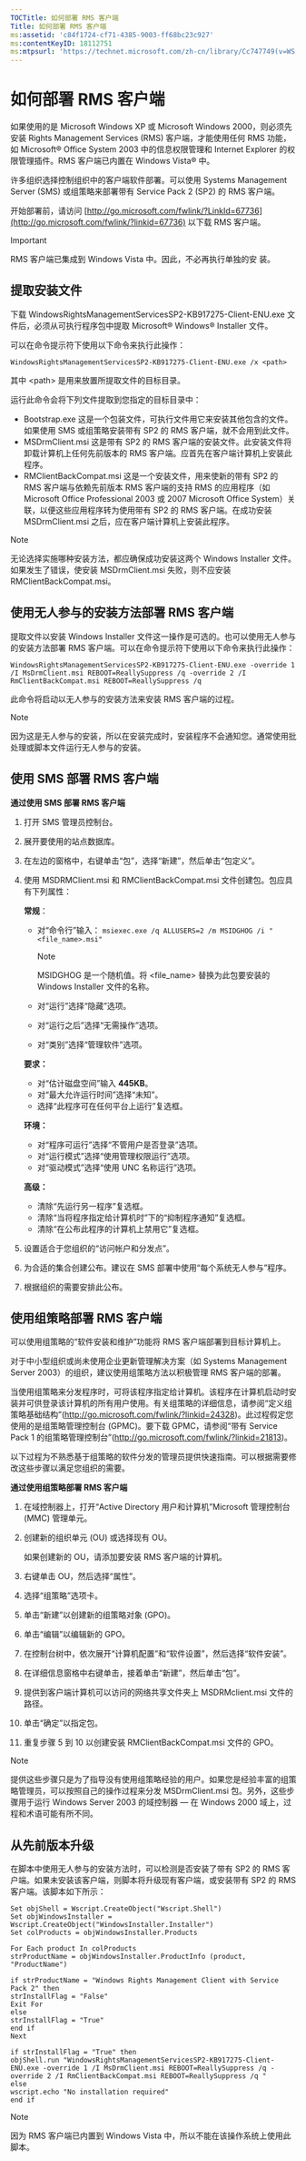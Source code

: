 ```yaml
---
TOCTitle: 如何部署 RMS 客户端
Title: 如何部署 RMS 客户端
ms:assetid: 'c84f1724-cf71-4385-9003-ff68bc23c927'
ms:contentKeyID: 18112751
ms:mtpsurl: 'https://technet.microsoft.com/zh-cn/library/Cc747749(v=WS.10)'
---
```


如何部署 RMS 客户端
===================

如果使用的是 Microsoft Windows XP 或 Microsoft Windows 2000，则必须先安装 Rights Management Services (RMS) 客户端，才能使用任何 RMS 功能，如 Microsoft® Office System 2003 中的信息权限管理和 Internet Explorer 的权限管理插件。RMS 客户端已内置在 Windows Vista® 中。

许多组织选择控制组织中的客户端软件部署。可以使用 Systems Management Server (SMS) 或组策略来部署带有 Service Pack 2 (SP2) 的 RMS 客户端。

开始部署前，请访问 [http://go.microsoft.com/fwlink/?LinkId=67736](http://go.microsoft.com/fwlink/?linkid=67736) 以下载 RMS 客户端。

> [!IMPORTANT]   
> RMS 客户端已集成到 Windows Vista 中。因此，不必再执行单独的安   装。          

提取安装文件
------------

下载 WindowsRightsManagementServicesSP2-KB917275-Client-ENU.exe 文件后，必须从可执行程序包中提取 Microsoft® Windows® Installer 文件。

可以在命令提示符下使用以下命令来执行此操作：

`WindowsRightsManagementServicesSP2-KB917275-Client-ENU.exe /x <path>`

其中 &lt;path&gt; 是用来放置所提取文件的目标目录。

运行此命令会将下列文件提取到您指定的目标目录中：

-   Bootstrap.exe
    这是一个包装文件，可执行文件用它来安装其他包含的文件。如果使用 SMS 或组策略安装带有 SP2 的 RMS 客户端，就不会用到此文件。
-   MSDrmClient.msi
    这是带有 SP2 的 RMS 客户端的安装文件。此安装文件将卸载计算机上任何先前版本的 RMS 客户端。应首先在客户端计算机上安装此程序。
-   RMClientBackCompat.msi
    这是一个安装文件，用来使新的带有 SP2 的 RMS 客户端与依赖先前版本 RMS 客户端的支持 RMS 的应用程序（如 Microsoft Office Professional 2003 或 2007 Microsoft Office System）关联，以便这些应用程序转为使用带有 SP2 的 RMS 客户端。在成功安装 MSDrmClient.msi 之后，应在客户端计算机上安装此程序。

> [!NOTE]   
>  无论选择实施哪种安装方法，都应确保成功安装这两个 Windows Installer 文件。如果发生了错误，使安装 MSDrmClient.msi 失败，则不应安装 RMClientBackCompat.msi。

使用无人参与的安装方法部署 RMS 客户端
-------------------------------------

提取文件以安装 Windows Installer 文件这一操作是可选的。也可以使用无人参与的安装方法部署 RMS 客户端。可以在命令提示符下使用以下命令来执行此操作：

`WindowsRightsManagementServicesSP2-KB917275-Client-ENU.exe -override 1 /I MsDrmClient.msi REBOOT=ReallySuppress /q -override 2 /I RmClientBackCompat.msi REBOOT=ReallySuppress /q`

此命令将启动以无人参与的安装方法来安装 RMS 客户端的过程。

> [!NOTE]   
>  因为这是无人参与的安装，所以在安装完成时，安装程序不会通知您。通常使用批处理或脚本文件运行无人参与的安装。 

使用 SMS 部署 RMS 客户端
------------------------

**通过使用 SMS 部署 RMS 客户端**
1.  打开 SMS 管理员控制台。

2.  展开要使用的站点数据库。

3.  在左边的窗格中，右键单击“包”，选择“新建”，然后单击“包定义”。

4.  使用 MSDRMClient.msi 和 RMClientBackCompat.msi 文件创建包。包应具有下列属性：

    **常规**：

    -   对“命令行”输入：
        `msiexec.exe /q ALLUSERS=2 /m MSIDGHOG /i "<file_name>.msi"`
        > [!NOTE]    
        > MSIDGHOG 是一个随机值。将 &lt;file\_name&gt; 替换为此包要安装的 Windows Installer 文件的名称。

    -   对“运行”选择“隐藏”选项。
    -   对“运行之后”选择“无需操作”选项。
    -   对“类别”选择“管理软件”选项。

    **要求：**

    -   对“估计磁盘空间”输入 **445KB**。
    -   对“最大允许运行时间”选择“未知”。
    -   选择“此程序可在任何平台上运行”复选框。

    **环境：**

    -   对“程序可运行”选择“不管用户是否登录”选项。
    -   对“运行模式”选择“使用管理权限运行”选项。
    -   对“驱动模式”选择“使用 UNC 名称运行”选项。

    **高级：**

    -   清除“先运行另一程序”复选框。
    -   清除“当将程序指定给计算机时”下的“抑制程序通知”复选框。
    -   清除“在公布此程序的计算机上禁用它”复选框。

5.  设置适合于您组织的“访问帐户和分发点”。

6.  为合适的集合创建公布。建议在 SMS 部署中使用“每个系统无人参与”程序。

7.  根据组织的需要安排此公布。

使用组策略部署 RMS 客户端
-------------------------

可以使用组策略的“软件安装和维护”功能将 RMS 客户端部署到目标计算机上。

对于中小型组织或尚未使用企业更新管理解决方案（如 Systems Management Server 2003）的组织，建议使用组策略方法以积极管理 RMS 客户端的部署。

当使用组策略来分发程序时，可将该程序指定给计算机。该程序在计算机启动时安装并可供登录该计算机的所有用户使用。有关组策略的详细信息，请参阅“定义组策略基础结构”(<http://go.microsoft.com/fwlink/?linkid=24328>)。此过程假定您使用的是组策略管理控制台 (GPMC)。要下载 GPMC，请参阅“带有 Service Pack 1 的组策略管理控制台”(<http://go.microsoft.com/fwlink/?linkid=21813>)。

以下过程为不熟悉基于组策略的软件分发的管理员提供快速指南。可以根据需要修改这些步骤以满足您组织的需要。

**通过使用组策略部署 RMS 客户端**
1.  在域控制器上，打开“Active Directory 用户和计算机”Microsoft 管理控制台 (MMC) 管理单元。

2.  创建新的组织单元 (OU) 或选择现有 OU。

    如果创建新的 OU，请添加要安装 RMS 客户端的计算机。

3.  右键单击 OU，然后选择“属性”。

4.  选择“组策略”选项卡。

5.  单击“新建”以创建新的组策略对象 (GPO)。

6.  单击“编辑”以编辑新的 GPO。

7.  在控制台树中，依次展开“计算机配置”和“软件设置”，然后选择“软件安装”。

8.  在详细信息窗格中右键单击，接着单击“新建”，然后单击“包”。

9.  提供到客户端计算机可以访问的网络共享文件夹上 MSDRMclient.msi 文件的路径。

10. 单击“确定”以指定包。

11. 重复步骤 5 到 10 以创建安装 RMClientBackCompat.msi 文件的 GPO。

> [!NOTE]   
> 提供这些步骤只是为了指导没有使用组策略经验的用户。如果您是经验丰富的组策略管理员，可以按照自己的操作过程来分发 MSDrmClient.msi 包。另外，这些步骤用于运行 Windows Server 2003 的域控制器 — 在 Windows 2000 域上，过程和术语可能有所不同。

从先前版本升级
--------------
在脚本中使用无人参与的安装方法时，可以检测是否安装了带有 SP2 的 RMS 客户端。如果未安装该客户端，则脚本将升级现有客户端，或安装带有 SP2 的 RMS 客户端。该脚本如下所示：
        
```
Set objShell = Wscript.CreateObject("Wscript.Shell")
Set objWindowsInstaller = Wscript.CreateObject("WindowsInstaller.Installer") 
Set colProducts = objWindowsInstaller.Products 

For Each product In colProducts 
strProductName = objWindowsInstaller.ProductInfo (product, "ProductName")

if strProductName = "Windows Rights Management Client with Service Pack 2" then
strInstallFlag = "False"
Exit For
else
strInstallFlag = "True"
end if
Next

if strInstallFlag = "True" then
objShell.run "WindowsRightsManagementServicesSP2-KB917275-Client-ENU.exe -override 1 /I MsDrmClient.msi REBOOT=ReallySuppress /q -override 2 /I RmClientBackCompat.msi REBOOT=ReallySuppress /q "
else
wscript.echo "No installation required"
end if
```
> [!NOTE]   
> 因为 RMS 客户端已内置到 Windows Vista 中，所以不能在该操作系统上使用此脚本。

